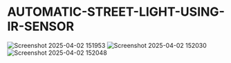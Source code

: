 # AUTOMATIC-STREET-LIGHT-USING-IR-SENSOR

![Screenshot 2025-04-02 151953](https://github.com/user-attachments/assets/724c9ff2-bb08-4aeb-ba8d-37756259ad09)
![Screenshot 2025-04-02 152030](https://github.com/user-attachments/assets/fe07b976-e2e1-4580-88ee-066966c3026e)
![Screenshot 2025-04-02 152048](https://github.com/user-attachments/assets/8f611387-8835-444c-b8b0-45713b393dfd)





